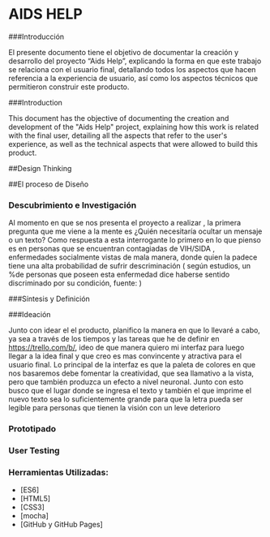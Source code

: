 # AIDS HELP

###Introducción

El presente documento tiene el objetivo de documentar la creación y desarrollo del proyecto “Aids Help”, explicando la forma en que este trabajo se relaciona con el usuario final, detallando todos los aspectos que hacen referencia a la experiencia de usuario, así como los aspectos técnicos que permitieron construir este producto.

###Introduction

This document has the objective of documenting the creation and development of the "Aids Help" project, explaining how this work is related with the final user, detailing all the aspects that refer to the user's experience, as well as the technical aspects that were allowed to build this product.

##Design Thinking

##El proceso de Diseño

 ### Descubrimiento e Investigación

Al momento en que se nos presenta el proyecto a realizar , la primera pregunta que me viene a la mente es ¿Quién necesitaría ocultar un mensaje o un texto? Como respuesta a esta interrogante lo primero en lo que pienso es en personas que se encuentran contagiadas de VIH/SIDA , enfermedades socialmente vistas de mala manera, donde quien la padece tiene una alta probabilidad de sufrir descriminación ( según estudios, un %de personas que poseen esta enfermedad dice haberse sentido discriminado por su condición, fuente: )

###Síntesis y Definición


###Ideación

Junto con idear el el producto, planifico la manera en que lo llevaré a cabo, ya sea a través de los tiempos y las tareas que he de definir en https://trello.com/b/, ideo de que manera quiero mi interfaz para luego llegar a la idea final y que creo es mas convincente y atractiva para el usuario final. Lo principal de la interfaz es que la paleta de colores en que nos basaremos debe fomentar la creatividad, que sea llamativo a la vista, pero que también produzca un efecto a nivel neuronal. Junto con esto busco que el lugar donde se ingresa el texto y también el que imprime el nuevo texto sea lo suficientemente grande para que la letra pueda ser legible para personas que tienen la visión con un leve deterioro 

### Prototipado


### User Testing


### Herramientas Utilizadas:
- [ES6]
- [HTML5]
- [CSS3]
- [mocha]
- [GitHub y GitHub Pages]

